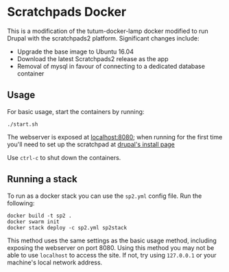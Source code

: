 Scratchpads Docker
=================

This is a modification of the tutum-docker-lamp docker modified to run
Drupal with the scratchpads2 platform. Significant changes include:

- Upgrade the base image to Ubuntu 16.04
- Download the latest Scratchpads2 release as the app
- Removal of mysql in favour of connecting to a dedicated database container

Usage
-----

For basic usage, start the containers by running:

	./start.sh

The webserver is exposed at [localhost:8080](http://localhost:8080); when running for the first time
you'll need to set up the scratchpad at [drupal's install page](http://localhost:8080/install.php)

Use `ctrl-c` to shut down the containers.

Running a stack
---------------

To run as a docker stack you can use the `sp2.yml` config file.
Run the following:

	docker build -t sp2 .
	docker swarm init
    docker stack deploy -c sp2.yml sp2stack

This method uses the same settings as the basic usage method, including exposing the webserver on port 8080.
Using this method you may not be able to use `localhost` to access the site. If not, try using
`127.0.0.1` or your machine's local network address.
